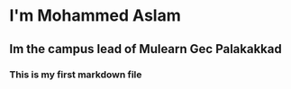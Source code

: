 # I'm Mohammed Aslam 
## Im the campus lead of Mulearn Gec Palakakkad
### This is my first markdown file
